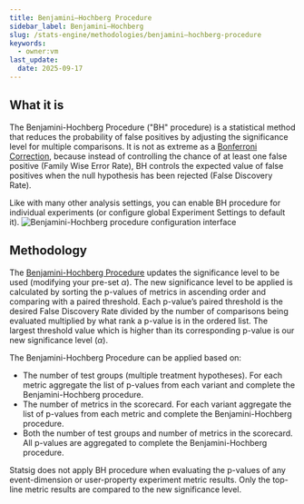 ```yaml
---
title: Benjamini–Hochberg Procedure
sidebar_label: Benjamini–Hochberg
slug: /stats-engine/methodologies/benjamini–hochberg-procedure
keywords:
  - owner:vm
last_update:
  date: 2025-09-17
---
```


## What it is
The Benjamini-Hochberg Procedure ("BH" procedure) is a statistical method that reduces the probability of false positives by adjusting the significance level for multiple comparisons. It is not as extreme as a [Bonferroni Correction](/stats-engine/methodologies/bonferroni-correction), because instead of controlling the chance of at least one false positive (Family Wise Error Rate), BH controls the expected value of false positives when the null hypothesis has been rejected (False Discovery Rate).

Like with many other analysis settings, you can enable BH procedure for individual experiments (or configure global Experiment Settings to default it). 
![Benjamini-Hochberg procedure configuration interface](https://github.com/user-attachments/assets/c865494e-0ae4-489c-a416-45848b4d10bc)


## Methodology
The [Benjamini-Hochberg Procedure](https://www.statisticshowto.com/benjamini-hochberg-procedure/) updates the significance level to be used (modifying your pre-set $\alpha$). The new significance level to be applied is calculated by sorting the p-values of metrics in ascending order and comparing with a paired threshold. Each p-value’s paired threshold is the desired False Discovery Rate divided by the number of comparisons being evaluated multiplied by what rank a p-value is in the ordered list. The largest threshold value which is higher than its corresponding p-value is our new significance level ($\alpha$).

The Benjamini-Hochberg Procedure can be applied based on:

- The number of test groups (multiple treatment hypotheses). For each metric aggregate the list of p-values from each variant and complete the Benjamini-Hochberg procedure.
- The number of metrics in the scorecard. For each variant aggregate the list of p-values from each metric and complete the Benjamini-Hochberg procedure.
- Both the number of test groups and number of metrics in the scorecard. All p-values are aggregated to complete the Benjamini-Hochberg procedure.

Statsig does not apply BH procedure when evaluating the p-values of any event-dimension or user-property experiment metric results. Only the top-line metric results are compared to the new significance level.

